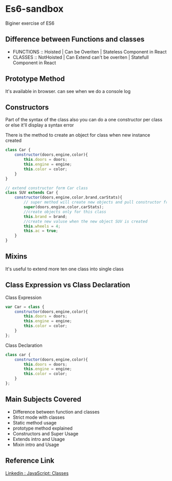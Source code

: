# Es6-sandbox
Biginer exercise of ES6

## Difference between Functions and classes

* FUNCTIONS  ::  Hoisted  | Can be Overiten  | Stateless Component in React
* CLASSES    :: NotHoisted | Can Extend can't be overiten | Statefull Component in React

## Prototype Method
It's available in browser. can see when we do a console log

## Constructors

Part of the syntax of the class also you can do a one constructor per class or else it'll display a syntax error

There is the method to create an object for class when new instance created


```Javascript
class Car {
    constructor(doors,engine,color){
        this.doors = doors;
        this.engine = engine;
        this.color = color;
    }
}

// extend constructor form Car class
class SUV extends Car {
    constructor(doors,engine,color,brand,carStats){
        // super method will create new objects and pull constructor from Car class
        super(doors,engine,color,carStats);
        //create objects only for this class
        this.brand = brand;
        //create new valuse when the new object SUV is created
        this.wheels = 4;
        this.ac = true;
    }
}
```

## Mixins

It's useful to extend more ten one class into single class

## Class Expression vs Class Declaration

Class Expression

```Javascript
var Car = class {
    constructor(doors,engine,color){
        this.doors = doors;
        this.engine = engine;
        this.color = color;
    }
};
```

Class Declaration

```Javascript
class car {
    constructor(doors,engine,color){
        this.doors = doors;
        this.engine = engine;
        this.color = color;
    }
};
```

## Main Subjects Covered
* Difference between function and classes
* Strict mode with classes
* Static method usage
* prototype method explained
* Constructors and Super Usage
* Extends intro and Usage
* Mixin intro and Usage

## Reference Link
[Linkedin : JavaScript: Classes](https://www.linkedin.com/learning/javascript-classes-2/introduction-to-classes)